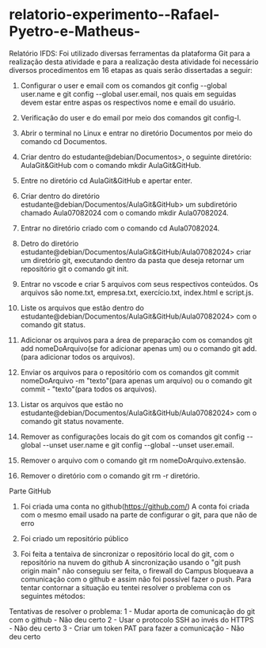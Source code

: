 # relatorio-experimento--Rafael-Pyetro-e-Matheus-
Relatório IFDS:
Foi utilizado diversas ferramentas da plataforma Git para a realização desta atividade e para a realização desta atividade foi necessário diversos procedimentos em 16 etapas as quais serão dissertadas a seguir:

1. Configurar o user e email com os comandos git config --global user.name e git config --global user.email, nos quais em seguidas devem estar entre aspas os respectivos nome e email do usuário.

2. Verificação do user e do email por meio dos comandos git config-l.

3. Abrir o terminal no Linux e entrar no diretório Documentos por meio do comando cd Documentos.

4. Criar dentro do estudante@debian/Documentos>, o seguinte diretório: AulaGit&GitHub com o comando mkdir AulaGit&GitHub.

5. Entre no diretório cd AulaGit&GitHub e apertar enter.

6. Criar dentro do diretório estudante@debian/Documentos/AulaGit&GitHub> um subdiretório chamado Aula07082024 com o comando mkdir Aula07082024.

7. Entrar no diretório criado com o comando cd Aula07082024.

8. Detro do diretório estudante@debian/Documentos/AulaGit&GitHub/Aula07082024> criar um diretório git, executando dentro da pasta que deseja retornar um repositório git o comando git init.

9. Entrar no vscode e criar 5 arquivos com seus respectivos conteúdos. Os arquivos são nome.txt, empresa.txt, exercício.txt, index.html e script.js.

10. Liste os arquivos que estão dentro do estudante@debian/Documentos/AulaGit&GitHub/Aula07082024> com o comando git status.

11. Adicionar os arquivos para a área de preparação com os comandos git add nomeDoArquivo(se for adicionar apenas um) ou o comando git add.(para adicionar todos os arquivos).

12. Enviar os arquivos para o repositório com os comandos git commit nomeDoArquivo -m "texto"(para apenas um arquivo) ou o comando git commit - "texto"(para todos os arquivos).

13. Listar os arquivos que estão no estudante@debian/Documentos/AulaGit&GitHub/Aula07082024> com o comando git status novamente.

14. Remover as configurações locais do git com os comandos git config --global --unset user.name e git config --global --unset user.email.

15. Remover o arquivo com o comando git rm nomeDoArquivo.extensão.

16. Remover o diretório com o comando git rm -r diretório.

Parte GitHub

1) Foi criada uma conta no github(https://github.com/)
    A conta foi criada com o mesmo email usado na parte de configurar o git, para que não de erro

2) Foi criado um repositório público 

3) Foi feita a tentaiva de sincronizar o repositório local do git, com o repositório na nuvem do  github
    A sincronização usando o "git push origin main" não conseguiu ser feita, o firewall do Campus bloqueava a comunicação com o github e assim não foi possível fazer o push. Para tentar contornar a situação eu tentei resolver o problema con os seguintes métodos:

Tentativas de resolver o problema: 
1 - Mudar aporta de comunicação do git com o github - Não deu certo
2 - Usar o protocolo SSH ao invés do HTTPS - Não deu certo
3 - Criar um token PAT para fazer a comunicação - Não deu certo
